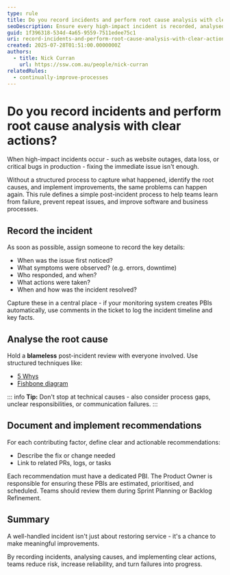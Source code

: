 ```yaml
---
type: rule
title: Do you record incidents and perform root cause analysis with clear actions?
seoDescription: Ensure every high-impact incident is recorded, analysed for root cause, and followed by clear, actionable recommendations to prevent recurrence.
guid: 1f396318-534d-4a65-9559-7511edee75c1
uri: record-incidents-and-perform-root-cause-analysis-with-clear-actions
created: 2025-07-28T01:51:00.0000000Z
authors:
  - title: Nick Curran
    url: https://ssw.com.au/people/nick-curran
relatedRules:
  - continually-improve-processes
---
```


# Do you record incidents and perform root cause analysis with clear actions?

When high-impact incidents occur - such as website outages, data loss, or critical bugs in production - fixing the immediate issue isn't enough.

Without a structured process to capture what happened, identify the root causes, and implement improvements, the same problems can happen again. This rule defines a simple post-incident process to help teams learn from failure, prevent repeat issues, and improve software and business processes.

## Record the incident

As soon as possible, assign someone to record the key details:

- When was the issue first noticed?
- What symptoms were observed? (e.g. errors, downtime)
- Who responded, and when?
- What actions were taken?
- When and how was the incident resolved?

Capture these in a central place - if your monitoring system creates PBIs automatically, use comments in the ticket to log the incident timeline and key facts.

## Analyse the root cause

Hold a **blameless** post-incident review with everyone involved. Use structured techniques like:

- [5 Whys](https://en.wikipedia.org/wiki/Five_whys)
- [Fishbone diagram](https://en.wikipedia.org/wiki/Ishikawa_diagram)

::: info
**Tip:** Don't stop at technical causes - also consider process gaps, unclear responsibilities, or communication failures.
:::

## Document and implement recommendations

For each contributing factor, define clear and actionable recommendations:

- Describe the fix or change needed
- Link to related PRs, logs, or tasks

Each recommendation must have a dedicated PBI. The Product Owner is responsible for ensuring these PBIs are estimated, prioritised, and scheduled. Teams should review them during Sprint Planning or Backlog Refinement.

## Summary

A well-handled incident isn't just about restoring service - it's a chance to make meaningful improvements.

By recording incidents, analysing causes, and implementing clear actions, teams reduce risk, increase reliability, and turn failures into progress.
